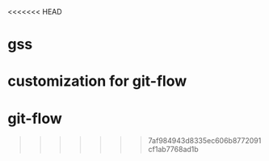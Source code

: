 <<<<<<< HEAD
# gss
customization for git-flow
=======
# git-flow
>>>>>>> 7af984943d8335ec606b8772091cf1ab7768ad1b
